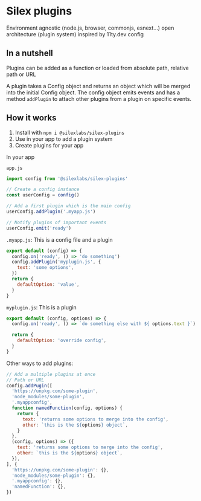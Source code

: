 # Silex plugins

Environment agnostic (node.js, browser, commonjs, esnext...) open architecture (plugin system) inspired by 11ty.dev config

## In a nutshell

Plugins can be added as a function or loaded from absolute path, relative path or URL

A plugin takes a Config object and returns an object which will be merged into the initial Config object. The config object emits events and has a method `addPlugin` to attach other plugins from a plugin on specific events.

## How it works

1. Install with `npm i @silexlabs/silex-plugins`
1. Use in your app to add a plugin system
1. Create plugins for your app

In your app

`app.js`
```js
import config from '@silexlabs/silex-plugins'

// Create a config instance
const userConfig = config()

// Add a first plugin which is the main config
userConfig.addPlugin('.myapp.js')

// Notify plugins of important events
userConfig.emit('ready')
```

`.myapp.js`: This is a config file and a plugin
```js
export default (config) => {
  config.on('ready', () => 'do something')
  config.addPlugin('myplugin.js', {
    text: 'some options',
  })
  return {
    defaultOption: 'value',
  }
}
```
`myplugin.js`: This is a plugin
```js
export default (config, options) => {
  config.on('ready', () => `do something else with ${ options.text }`)

  return {
    defaultOption: 'override config',
  }
}
```

Other ways to add plugins:

```js
// Add a multiple plugins at once
// Path or URL
config.addPugin([
  'https://unpkg.com/some-plugin',
  'node_modules/some-plugin',
  '.myappconfig',
  function namedFunction(config, options) {
    return {
      text: 'returns some options to merge into the config',
      other: `this is the ${options} object`,
    }
  },
  (config, options) => ({
    text: 'returns some options to merge into the config',
    other: `this is the ${options} object`,
  }),
], {
  'https://unpkg.com/some-plugin': {},
  'node_modules/some-plugin': {},
  '.myappconfig': {},
  'namedFunction': {},
})

```
